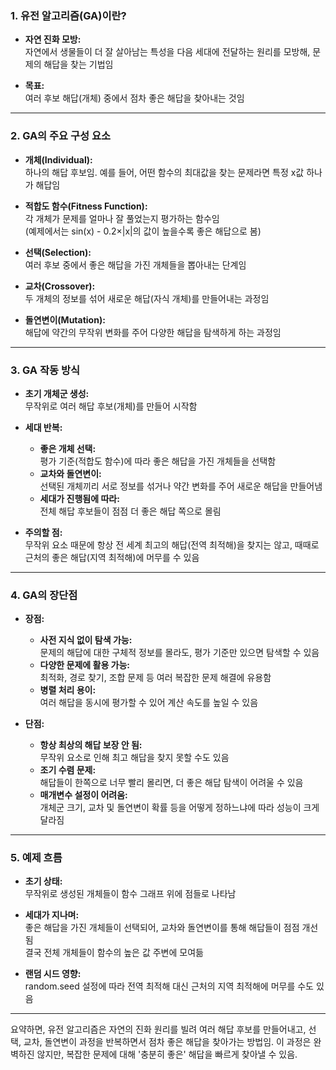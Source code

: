 ### 1. 유전 알고리즘(GA)이란?

- **자연 진화 모방:**  
  자연에서 생물들이 더 잘 살아남는 특성을 다음 세대에 전달하는 원리를 모방해, 문제의 해답을 찾는 기법임

- **목표:**  
  여러 후보 해답(개체) 중에서 점차 좋은 해답을 찾아내는 것임

---

### 2. GA의 주요 구성 요소

- **개체(Individual):**  
  하나의 해답 후보임. 예를 들어, 어떤 함수의 최대값을 찾는 문제라면 특정 x값 하나가 해답임

- **적합도 함수(Fitness Function):**  
  각 개체가 문제를 얼마나 잘 풀었는지 평가하는 함수임  
  (예제에서는 sin(x) - 0.2×|x|의 값이 높을수록 좋은 해답으로 봄)

- **선택(Selection):**  
  여러 후보 중에서 좋은 해답을 가진 개체들을 뽑아내는 단계임

- **교차(Crossover):**  
  두 개체의 정보를 섞어 새로운 해답(자식 개체)를 만들어내는 과정임

- **돌연변이(Mutation):**  
  해답에 약간의 무작위 변화를 주어 다양한 해답을 탐색하게 하는 과정임

---

### 3. GA 작동 방식

- **초기 개체군 생성:**  
  무작위로 여러 해답 후보(개체)를 만들어 시작함

- **세대 반복:**  
  - **좋은 개체 선택:**  
    평가 기준(적합도 함수)에 따라 좋은 해답을 가진 개체들을 선택함  
  - **교차와 돌연변이:**  
    선택된 개체끼리 서로 정보를 섞거나 약간 변화를 주어 새로운 해답을 만들어냄  
  - **세대가 진행됨에 따라:**  
    전체 해답 후보들이 점점 더 좋은 해답 쪽으로 몰림

- **주의할 점:**  
  무작위 요소 때문에 항상 전 세계 최고의 해답(전역 최적해)을 찾지는 않고, 때때로 근처의 좋은 해답(지역 최적해)에 머무를 수 있음

---

### 4. GA의 장단점

- **장점:**  
  - **사전 지식 없이 탐색 가능:**  
    문제의 해답에 대한 구체적 정보를 몰라도, 평가 기준만 있으면 탐색할 수 있음  
  - **다양한 문제에 활용 가능:**  
    최적화, 경로 찾기, 조합 문제 등 여러 복잡한 문제 해결에 유용함  
  - **병렬 처리 용이:**  
    여러 해답을 동시에 평가할 수 있어 계산 속도를 높일 수 있음

- **단점:**  
  - **항상 최상의 해답 보장 안 됨:**  
    무작위 요소로 인해 최고 해답을 찾지 못할 수도 있음  
  - **조기 수렴 문제:**  
    해답들이 한쪽으로 너무 빨리 몰리면, 더 좋은 해답 탐색이 어려울 수 있음  
  - **매개변수 설정이 어려움:**  
    개체군 크기, 교차 및 돌연변이 확률 등을 어떻게 정하느냐에 따라 성능이 크게 달라짐

---

### 5. 예제 흐름

- **초기 상태:**  
  무작위로 생성된 개체들이 함수 그래프 위에 점들로 나타남

- **세대가 지나며:**  
  좋은 해답을 가진 개체들이 선택되어, 교차와 돌연변이를 통해 해답들이 점점 개선됨  
  결국 전체 개체들이 함수의 높은 값 주변에 모여듦

- **랜덤 시드 영향:**  
  random.seed 설정에 따라 전역 최적해 대신 근처의 지역 최적해에 머무를 수도 있음

---

요약하면, 유전 알고리즘은 자연의 진화 원리를 빌려 여러 해답 후보를 만들어내고, 선택, 교차, 돌연변이 과정을 반복하면서 점차 좋은 해답을 찾아가는 방법임. 이 과정은 완벽하진 않지만, 복잡한 문제에 대해 '충분히 좋은' 해답을 빠르게 찾아낼 수 있음.